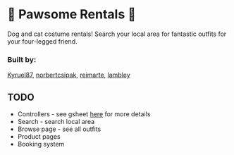 # 🐾 Pawsome Rentals 🐾

Dog and cat costume rentals! Search your local area for fantastic outfits for your four-legged friend.

### Built by:
[Kyruel87](https://github.com/Kyruel87),
[norbertcsipak](https://github.com/norbertcsipak),
[reimarte](https://github.com/reimarte),
[lambley](https://github.com/lambley)

## TODO
* Controllers - see gsheet [here](https://docs.google.com/spreadsheets/d/10yZt0yx0Nsi4BxNhqP-T96rYuSAWn2k1wLBhk-SK1aI/edit?usp=sharing) for more details
* Search - search local area
* Browse page - see all outfits
* Product pages
* Booking system
